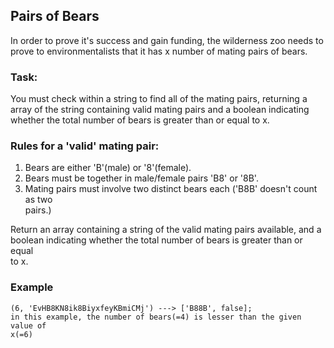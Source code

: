 ## Pairs of Bears

In order to prove it's success and gain funding, the wilderness zoo needs to  
prove to environmentalists that it has x number of mating pairs of bears.

### Task:

You must check within a string to find all of the mating pairs, returning a 
array of the string containing valid mating pairs and a boolean indicating  
whether the total number of bears is greater than or equal to x.  

### Rules for a 'valid' mating pair:

1. Bears are either 'B'(male) or '8'(female).
2. Bears must be together in male/female pairs 'B8' or '8B'.
3. Mating pairs must involve two distinct bears each ('B8B' doesn't count as two  
pairs.)

Return an array containing a string of the valid mating pairs available, and a  
boolean indicating whether the total number of bears is greater than or equal  
to x.

### Example
    (6, 'EvHB8KN8ik8BiyxfeyKBmiCMj') ---> ['B88B', false];
    in this example, the number of bears(=4) is lesser than the given value of  
    x(=6)